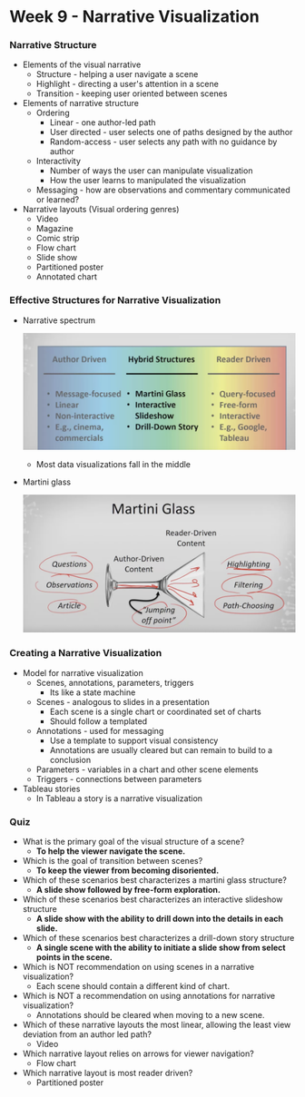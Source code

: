 # Week 9 - Narrative Visualization

### Narrative Structure

- Elements of the visual narrative
    - Structure - helping a user navigate a scene
    - Highlight - directing a user's attention in a scene
    - Transition - keeping user oriented between scenes
- Elements of narrative structure
    - Ordering
        - Linear - one author-led path
        - User directed - user selects one of paths designed by the author
        - Random-access - user selects any path with no guidance by author
    - Interactivity
        - Number of ways the user can manipulate visualization
        - How the user learns to manipulated the visualization
    - Messaging - how are observations and commentary communicated or learned?
- Narrative layouts (Visual ordering genres)
    - Video
    - Magazine
    - Comic strip
    - Flow chart
    - Slide show
    - Partitioned poster
    - Annotated chart

### Effective Structures for Narrative Visualization

- Narrative spectrum
    
    ![Screenshot 2023-07-03 at 7.39.17 PM.png](Week%209%20-%20Narrative%20Visualization%20ff1c8bae5fe349adb74e1a76f1eab633/Screenshot_2023-07-03_at_7.39.17_PM.png)
    
    - Most data visualizations fall in the middle
- Martini glass
    
    ![Screenshot 2023-07-03 at 7.40.46 PM.png](Week%209%20-%20Narrative%20Visualization%20ff1c8bae5fe349adb74e1a76f1eab633/Screenshot_2023-07-03_at_7.40.46_PM.png)
    

### Creating a Narrative Visualization

- Model for narrative visualization
    - Scenes, annotations, parameters, triggers
        - Its like a state machine
    - Scenes - analogous to slides in a presentation
        - Each scene is a single chart or coordinated set of charts
        - Should follow a templated
    - Annotations - used for messaging
        - Use a template to support visual consistency
        - Annotations are usually cleared but can remain to build to a conclusion
    - Parameters - variables in a chart and other scene elements
    - Triggers - connections between parameters
- Tableau stories
    - In Tableau a story is a narrative visualization

### Quiz

- What is the primary goal of the visual structure of a scene?
    - **To help the viewer navigate the scene.**
- Which is the goal of transition between scenes?
    - **To keep the viewer from becoming disoriented.**
- Which of these scenarios best characterizes a martini glass structure?
    - **A slide show followed by free-form exploration.**
- Which of these scenarios best characterizes an interactive slideshow structure
    - **A slide show with the ability to drill down into the details in each slide.**
- Which of these scenarios best characterizes a drill-down story structure
    - **A single scene with the ability to initiate a slide show from select points in the scene.**
- Which is NOT recommendation on using scenes in a narrative visualization?
    - Each scene should contain a different kind of chart.
- Which is NOT a recommendation on using annotations for narrative visualization?
    - Annotations should be cleared when moving to a new scene.
- Which of these narrative layouts the most linear, allowing the least view deviation from an author led path?
    - Video
- Which narrative layout relies on arrows for viewer navigation?
    - Flow chart
- Which narrative layout is most reader driven?
    - Partitioned poster